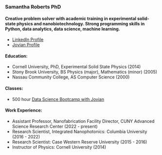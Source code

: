 ### Samantha Roberts PhD
#### Creative problem solver with academic training in experimental solid-state physics and nanobiotechnology. Strong programming skills in Python, data analytics, data science, machine learning.
- [LinkedIn Profile](https://www.linkedin.com/in/samantha-roberts-phd/)  
- [Jovian Profile](https://jovian.ai/samantha-roberts/overview)
#### Education:
- Cornell University, PhD, Experimental Solid State Physics (2014)
- Stony Brook University, BS Physics (major), Mathematics (minor) (2005)
- Nassau Community College, AS Computer Science (2000)
#### Classes:
- 500 hour [Data Science Bootcamp with Jovian](https://jovian.ai/learn/zero-to-data-analyst-bootcamp)
#### Work Experience:
- Assistant Professor, Nanofabrication Facility Director, CUNY Advanced Science Research Center (2022 - present)
- Research Scientist, Integrated Nanophotonics: Columbia University  (2016 - 2022)
- Research Scientist: Case Western Reserve University  (2015 - 2016) 
- Instructor of Physics: Cornell University (2014)


<!--
**srobertsphd/srobertsphd** is a ✨ _special_ ✨ repository because its `README.md` (this file) appears on your GitHub profile.

Here are some ideas to get you started:

- 🔭 I’m currently working on ...
- 🌱 I’m currently learning ...
- 👯 I’m looking to collaborate on ...
- 🤔 I’m looking for help with ...
- 💬 Ask me about ...
- 📫 How to reach me: ...
- 😄 Pronouns: ...
- ⚡ Fun fact: ...
-->
